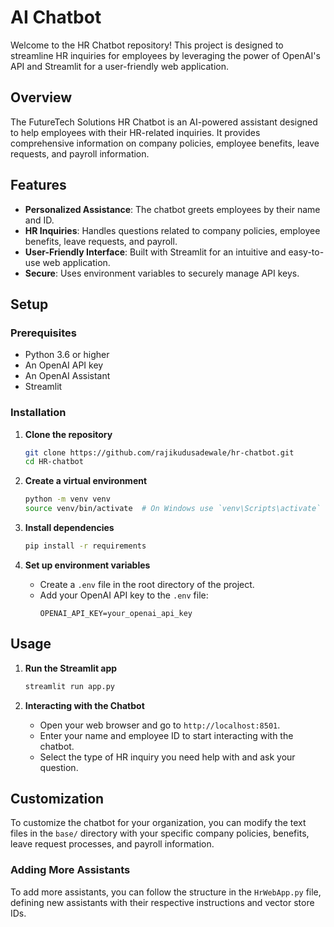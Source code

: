# AI Chatbot

Welcome to the HR Chatbot repository! This project is designed to streamline HR inquiries for employees by leveraging the power of OpenAI's API and Streamlit for a user-friendly web application.

## Overview

The FutureTech Solutions HR Chatbot is an AI-powered assistant designed to help employees with their HR-related inquiries. It provides comprehensive information on company policies, employee benefits, leave requests, and payroll information.

## Features

- **Personalized Assistance**: The chatbot greets employees by their name and ID.
- **HR Inquiries**: Handles questions related to company policies, employee benefits, leave requests, and payroll.
- **User-Friendly Interface**: Built with Streamlit for an intuitive and easy-to-use web application.
- **Secure**: Uses environment variables to securely manage API keys.

## Setup

### Prerequisites

- Python 3.6 or higher
- An OpenAI API key
- An OpenAI Assistant
- Streamlit

### Installation

1. **Clone the repository**
    ```bash
    git clone https://github.com/rajikudusadewale/hr-chatbot.git
    cd HR-chatbot
    ```

2. **Create a virtual environment**
    ```bash
    python -m venv venv
    source venv/bin/activate  # On Windows use `venv\Scripts\activate`
    ```

3. **Install dependencies**
    ```bash
    pip install -r requirements
    ```

4. **Set up environment variables**
    - Create a `.env` file in the root directory of the project.
    - Add your OpenAI API key to the `.env` file:
        ```
        OPENAI_API_KEY=your_openai_api_key
        ```

## Usage

1. **Run the Streamlit app**
    ```bash
    streamlit run app.py
    ```

2. **Interacting with the Chatbot**
    - Open your web browser and go to `http://localhost:8501`.
    - Enter your name and employee ID to start interacting with the chatbot.
    - Select the type of HR inquiry you need help with and ask your question.

## Customization

To customize the chatbot for your organization, you can modify the text files in the `base/` directory with your specific company policies, benefits, leave request processes, and payroll information.

### Adding More Assistants

To add more assistants, you can follow the structure in the `HrWebApp.py` file, defining new assistants with their respective instructions and vector store IDs.


